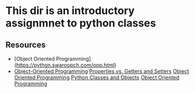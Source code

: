 # This dir is an introductory assignmnet to python classes 
## Resources
- [Object Oriented Programming] (https://python.swaroopch.com/oop.html)
- [Object-Oriented Programming]()
[Properties vs. Getters and Setters]()
[Object Oriented Programming]()
[Python Classes and Objects]()
[Object Oriented Programming]()
